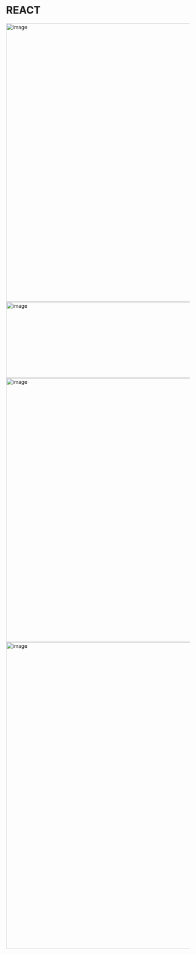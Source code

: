 # REACT 

<img width="593" height="762" alt="image" src="https://github.com/user-attachments/assets/afaf5958-f4d9-4897-8c82-15530ec7e660" />

<img width="610" height="208" alt="image" src="https://github.com/user-attachments/assets/0d0d176a-9194-4950-93a4-3c53391f908a" />

<img width="578" height="722" alt="image" src="https://github.com/user-attachments/assets/760ae995-a66d-4ee4-8712-85fd8d2970e1" />

<img width="605" height="839" alt="image" src="https://github.com/user-attachments/assets/cfc3aed3-f706-47e0-86be-08aa8b3a5e61" />

